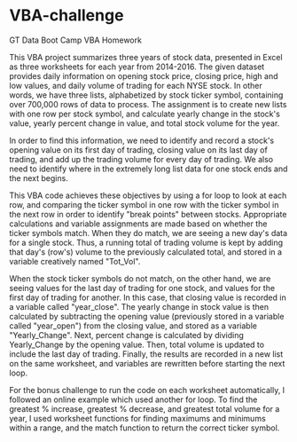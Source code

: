 # VBA-challenge
GT Data Boot Camp VBA Homework

This VBA project summarizes three years of stock data, presented in Excel as three worksheets for each year from 2014-2016. The given dataset provides daily information on opening stock price, closing price, high and low values, and daily volume of trading for each NYSE stock. In other words, we have three lists, alphabetized by stock ticker symbol, containing over 700,000 rows of data to process. The assignment is to create new lists with one row per stock symbol, and calculate yearly change in the stock's value, yearly percent change in value, and total stock volume for the year.

In order to find this information, we need to identify and record a stock's opening value on its first day of trading, closing value on its last day of trading, and add up the trading volume for every day of trading. We also need to identify where in the extremely long list data for one stock ends and the next begins.  

This VBA code achieves these objectives by using a for loop to look at each row, and comparing the ticker symbol in one row with the ticker symbol in the next row in order to identify "break points" between stocks. Appropriate calculations and variable assignments are made based on whether the ticker symbols match. When they do match, we are seeing a new day's data for a single stock. Thus, a running total of trading volume is kept by adding that day's (row's) volume to the previously calculated total, and stored in a variable creatively named "Tot_Vol". 

When the stock ticker symbols do not match, on the other hand, we are seeing values for the last day of trading for one stock, and values for the first day of trading for another. In this case, that closing value is recorded in a variable called "year_close". The yearly change in stock value is then calculated by subtracting the opening value (previously stored in a variable called "year_open") from the closing value, and stored as a variable "Yearly_Change". Next, percent change is calculated by dividing Yearly_Change by the opening value. Then, total volume is updated to include the last day of trading. Finally, the results are recorded in a new list on the same worksheet, and variables are rewritten before starting the next loop.

For the bonus challenge to run the code on each worksheet automatically, I followed an online example which used another for loop. To find the greatest % increase, greatest % decrease, and greatest total volume for a year, I used worksheet functions for finding maximums and minimums within a range, and the match function to return the correct ticker symbol.
